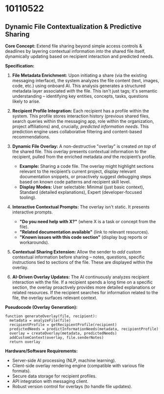 # 10110522

## Dynamic File Contextualization & Predictive Sharing

**Core Concept:** Extend file sharing beyond simple access controls & deadlines by layering contextual information *into* the shared file itself, dynamically updating based on recipient interaction and predicted needs.

**Specification:**

1.  **File Metadata Enrichment:** Upon initiating a share (via the existing messaging interface), the system analyzes the file content (text, images, code, etc.) using onboard AI. This analysis generates a structured metadata layer associated *with* the file.  This isn't just tags; it's semantic understanding – identifying key entities, concepts, tasks, questions likely to arise.

2.  **Recipient Profile Integration:** Each recipient has a profile within the system. This profile stores interaction history (previous shared files, search queries within the messaging app, role within the organization, project affiliations) and, crucially, *predicted information needs*. This prediction engine uses collaborative filtering and content-based recommendations.

3.  **Dynamic File Overlay:** A non-destructive "overlay" is created *on top* of the shared file. This overlay presents contextual information to the recipient, pulled from the enriched metadata *and* the recipient’s profile.

    *   **Example:** Sharing a code file. The overlay might highlight sections relevant to the recipient’s current project, display relevant documentation snippets, or proactively suggest debugging steps based on known code patterns and recipient skill level.
    *   **Display Modes:** User selectable: Minimal (just basic context), Standard (detailed explanations), Expert (developer-focused tooling).

4.  **Interactive Contextual Prompts:** The overlay isn't static. It presents interactive prompts.

    *   **"Do you need help with X?"** (where X is a task or concept from the file).
    *   **"Related documentation available"** (link to relevant resources).
    *   **"Known issues with this code section"** (display bug reports or workarounds).

5.  **Contextual Sharing Extension:** Allow the sender to *add* custom contextual information before sharing – notes, questions, specific instructions tied to sections of the file.  These are displayed within the overlay.

6.  **AI-Driven Overlay Updates:** The AI continuously analyzes recipient interaction with the file.  If a recipient spends a long time on a specific section, the overlay proactively provides more detailed explanations or related resources. If the recipient searches for information related to the file, the overlay surfaces relevant context.

**Pseudocode (Overlay Generation):**

```
function generateOverlay(file, recipient):
  metadata = analyzeFile(file)
  recipientProfile = getRecipientProfile(recipient)
  predictedNeeds = predictInformationNeeds(metadata, recipientProfile)
  overlay = createOverlay(metadata, predictedNeeds)
  addCustomContext(overlay, file.senderNotes)
  return overlay
```

**Hardware/Software Requirements:**

*   Server-side AI processing (NLP, machine learning).
*   Client-side overlay rendering engine (compatible with various file formats).
*   Secure data storage for recipient profiles.
*   API integration with messaging client.
*   Robust version control for overlays (to handle file updates).